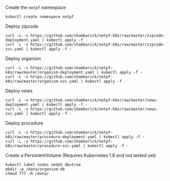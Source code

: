 Create the `netpf` namespace

```
kubectl create namespace netpf
```

Deploy zipcode

```
curl -L -s https://github.com/shambarick/netpf-k8s/raw/master/zipcode-deployment.yaml | kubectl apply -f -
curl -L -s https://github.com/shambarick/netpf-k8s/raw/master/zipcode-svc.yaml | kubectl apply -f -
```

Deploy organism

```
curl -L -s https://github.com/shambarick/netpf-k8s/raw/master/organism-deployment.yaml | kubectl apply -f -
curl -L -s https://github.com/shambarick/netpf-k8s/raw/master/organism-svc.yaml | kubectl apply -f -

```

Deploy news

```
curl -L -s https://github.com/shambarick/netpf-k8s/raw/master/news-deployment.yaml | kubectl apply -f -
curl -L -s https://github.com/shambarick/netpf-k8s/raw/master/news-svc.yaml | kubectl apply -f -
```

Deploy procedure

```
curl -L -s https://github.com/shambarick/netpf-k8s/raw/master/procedure-deployment.yaml | kubectl apply -f -
curl -L -s https://github.com/shambarick/netpf-k8s/raw/master/procedure-svc.yaml | kubectl apply -f -
```

Create a PersistentVolume (Requires Kubernetes 1.8 and not tested yet)

```
kubectl label nodes node5 db=true
mkdir -p /data/organism-db
chmod 777 -R /data/
```
